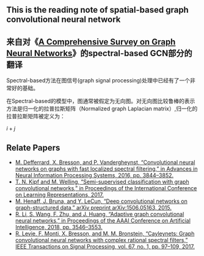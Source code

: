 <script type="text/javascript" src="https://cdn.bootcss.com/mathjax/2.7.3/latest.js?config=TeX-AMS-MML_HTMLorMML"></script>  
<script type="text/x-mathjax-config">  
    MathJax.Hub.Config({
        tex2jax: {
            inlineMath: [['$$','$$'], ['\\\\(','\\\\)']],
            processEscapes: true
        }
    });
</script>

## This is the reading note of spatial-based graph convolutional neural network

## 来自对《[A Comprehensive Survey on Graph Neural Networks](https://arxiv.org/abs/1901.00596?context=cs)》的spectral-based GCN部分的翻译

Spectral-based方法在图信号(graph signal processing)处理中已经有了一个非常好的基础。

在Spectral-based的模型中，图通常被假定为无向图。对无向图比较鲁棒的表示方法是归一化的拉普拉斯矩阵（Normalized graph Laplacian matrix）,归一化的拉普拉斯矩阵被定义为：

$i + j$



## Relate Papers

- [M. Defferrard, X. Bresson, and P. Vandergheynst, “Convolutional neural networks on graphs with fast localized spectral filtering,” in Advances in Neural Information Processing Systems, 2016, pp. 3844–3852.](https://arxiv.org/abs/1606.09375)
- [T. N. Kipf and M. Welling, “Semi-supervised classification with graph convolutional networks,” in Proceedings of the International Conference on Learning Representations, 2017.](https://arxiv.org/abs/1609.02907)
- [M. Henaff, J. Bruna, and Y. LeCun, “Deep convolutional networks on graph-structured data,” arXiv preprint arXiv:1506.05163, 2015.](https://arxiv.org/abs/1506.05163)
- [R. Li, S. Wang, F. Zhu, and J. Huang, “Adaptive graph convolutional neural networks,” in Proceedings of the AAAI Conference on Artificial Intelligence, 2018, pp. 3546–3553.](https://arxiv.org/abs/1801.03226)
- [R. Levie, F. Monti, X. Bresson, and M. M. Bronstein, “Cayleynets: Graph convolutional neural networks with complex rational spectral filters,” IEEE Transactions on Signal Processing, vol. 67, no. 1, pp. 97–109, 2017.](https://arxiv.org/abs/1705.07664)


